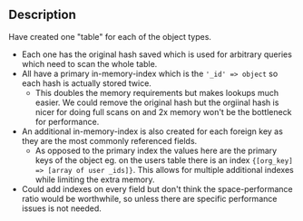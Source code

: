 ## Description

Have created one "table" for each of the object types.

- Each one has the original hash saved which is used for arbitrary queries which need to scan the whole table.
- All have a primary in-memory-index which is the `'_id' => object` so each hash is actually stored twice.
  - This doubles the memory requirements but makes lookups much easier. We could remove the original hash but the orgiinal hash is nicer for doing full scans on and 2x memory won't be the bottleneck for performance.
- An additional in-memory-index is also created for each foreign key as they are the most commonly referenced fields.
  - As opposed to the primary index the values here are the primary keys of the object eg. on the users table there is an index `{[org_key] => [array of user _ids]}`. This allows for multiple additional indexes while limiting the extra memory.
- Could add indexes on every field but don't think the space-performance ratio would be worthwhile, so unless there are specific performance issues is not needed.
